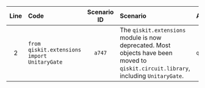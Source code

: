 | Line | Code | Scenario ID | Scenario | Artifact | Refactoring |
| :--: | :--- | :---------: | :------- | :------- | :---------- |
| 2 | `from qiskit.extensions import UnitaryGate` | `a747` | The `qiskit.extensions` module is now deprecated. Most objects have been moved to `qiskit.circuit.library`, including `UnitaryGate`. | `qiskit.extensions.UnitaryGate` | `from qiskit.circuit.library import UnitaryGate` |